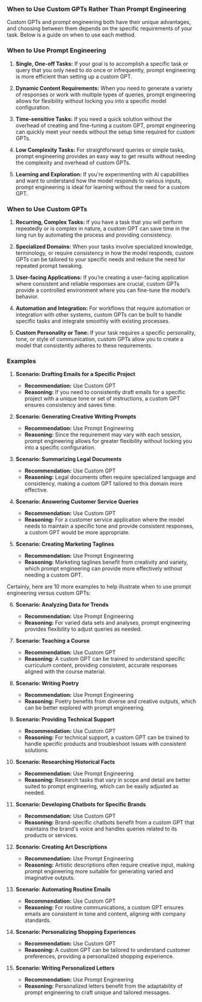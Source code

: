 ### When to Use Custom GPTs Rather Than Prompt Engineering

Custom GPTs and prompt engineering both have their unique advantages, and choosing between them depends on the specific requirements of your task. Below is a guide on when to use each method.

### When to Use Prompt Engineering

1. **Single, One-off Tasks:** If your goal is to accomplish a specific task or query that you only need to do once or infrequently, prompt engineering is more efficient than setting up a custom GPT.

2. **Dynamic Content Requirements:** When you need to generate a variety of responses or work with multiple types of queries, prompt engineering allows for flexibility without locking you into a specific model configuration.

3. **Time-sensitive Tasks:** If you need a quick solution without the overhead of creating and fine-tuning a custom GPT, prompt engineering can quickly meet your needs without the setup time required for custom GPTs.

4. **Low Complexity Tasks:** For straightforward queries or simple tasks, prompt engineering provides an easy way to get results without needing the complexity and overhead of custom GPTs.

5. **Learning and Exploration:** If you're experimenting with AI capabilities and want to understand how the model responds to various inputs, prompt engineering is ideal for learning without the need for a custom GPT.

### When to Use Custom GPTs

1. **Recurring, Complex Tasks:** If you have a task that you will perform repeatedly or is complex in nature, a custom GPT can save time in the long run by automating the process and providing consistency.

2. **Specialized Domains:** When your tasks involve specialized knowledge, terminology, or require consistency in how the model responds, custom GPTs can be tailored to your specific needs and reduce the need for repeated prompt tweaking.

3. **User-facing Applications:** If you’re creating a user-facing application where consistent and reliable responses are crucial, custom GPTs provide a controlled environment where you can fine-tune the model’s behavior.

4. **Automation and Integration:** For workflows that require automation or integration with other systems, custom GPTs can be built to handle specific tasks and integrate smoothly with existing processes.

5. **Custom Personality or Tone:** If your task requires a specific personality, tone, or style of communication, custom GPTs allow you to create a model that consistently adheres to these requirements.

### Examples

1. **Scenario: Drafting Emails for a Specific Project**
   - **Recommendation:** Use Custom GPT
   - **Reasoning:** If you need to consistently draft emails for a specific project with a unique tone or set of instructions, a custom GPT ensures consistency and saves time.

2. **Scenario: Generating Creative Writing Prompts**
   - **Recommendation:** Use Prompt Engineering
   - **Reasoning:** Since the requirement may vary with each session, prompt engineering allows for greater flexibility without locking you into a specific configuration.

3. **Scenario: Summarizing Legal Documents**
   - **Recommendation:** Use Custom GPT
   - **Reasoning:** Legal documents often require specialized language and consistency, making a custom GPT tailored to this domain more effective.

4. **Scenario: Answering Customer Service Queries**
   - **Recommendation:** Use Custom GPT
   - **Reasoning:** For a customer service application where the model needs to maintain a specific tone and provide consistent responses, a custom GPT would be more appropriate.

5. **Scenario: Creating Marketing Taglines**
   - **Recommendation:** Use Prompt Engineering
   - **Reasoning:** Marketing taglines benefit from creativity and variety, which prompt engineering can provide more effectively without needing a custom GPT.

Certainly, here are 10 more examples to help illustrate when to use prompt engineering versus custom GPTs:

6. **Scenario: Analyzing Data for Trends**
   - **Recommendation:** Use Prompt Engineering
   - **Reasoning:** For varied data sets and analyses, prompt engineering provides flexibility to adjust queries as needed.

7. **Scenario: Teaching a Course**
   - **Recommendation:** Use Custom GPT
   - **Reasoning:** A custom GPT can be trained to understand specific curriculum content, providing consistent, accurate responses aligned with the course material.

8. **Scenario: Writing Poetry**
   - **Recommendation:** Use Prompt Engineering
   - **Reasoning:** Poetry benefits from diverse and creative outputs, which can be better explored with prompt engineering.

9. **Scenario: Providing Technical Support**
   - **Recommendation:** Use Custom GPT
   - **Reasoning:** For technical support, a custom GPT can be trained to handle specific products and troubleshoot issues with consistent solutions.

10. **Scenario: Researching Historical Facts**
    - **Recommendation:** Use Prompt Engineering
    - **Reasoning:** Research tasks that vary in scope and detail are better suited to prompt engineering, which can be easily adjusted as needed.

11. **Scenario: Developing Chatbots for Specific Brands**
    - **Recommendation:** Use Custom GPT
    - **Reasoning:** Brand-specific chatbots benefit from a custom GPT that maintains the brand's voice and handles queries related to its products or services.

12. **Scenario: Creating Art Descriptions**
    - **Recommendation:** Use Prompt Engineering
    - **Reasoning:** Artistic descriptions often require creative input, making prompt engineering more suitable for generating varied and imaginative outputs.

13. **Scenario: Automating Routine Emails**
    - **Recommendation:** Use Custom GPT
    - **Reasoning:** For routine communications, a custom GPT ensures emails are consistent in tone and content, aligning with company standards.

14. **Scenario: Personalizing Shopping Experiences**
    - **Recommendation:** Use Custom GPT
    - **Reasoning:** A custom GPT can be tailored to understand customer preferences, providing a personalized shopping experience.

15. **Scenario: Writing Personalized Letters**
    - **Recommendation:** Use Prompt Engineering
    - **Reasoning:** Personalized letters benefit from the adaptability of prompt engineering to craft unique and tailored messages.


